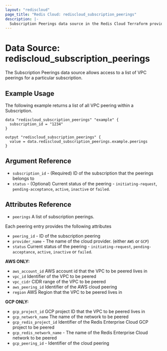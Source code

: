 ```yaml
---
layout: "rediscloud"
page_title: "Redis Cloud: rediscloud_subscription_peerings"
description: |-
  Subscription Peerings data source in the Redis Cloud Terraform provider.
---
```



# Data Source: rediscloud_subscription_peerings

The Subscription Peerings data source allows access to a list of VPC peerings for a particular subscription.

## Example Usage

The following example returns a list of all VPC peering within a Subscription.

```hcl-terraform
data "rediscloud_subscription_peerings" "example" {
  subscription_id = "1234"
}

output "rediscloud_subscription_peerings" {
  value = data.rediscloud_subscription_peerings.example.peerings
}
```

## Argument Reference

* `subscription_id` - (Required) ID of the subscription that the peerings belongs to
* `status` - (Optional) Current status of the peering - `initiating-request`, `pending-acceptance`, `active`, `inactive` or `failed`.

## Attributes Reference

* `peerings` A list of subscription peerings.

Each peering entry provides the following attributes

* `peering_id` - ID of the subscription peering
* `provider_name` - The name of the cloud provider. (either `AWS` or `GCP`)
* `status` Current status of the peering - `initiating-request`, `pending-acceptance`, `active`, `inactive` or `failed`.

**AWS ONLY:**

* `aws_account_id` AWS account id that the VPC to be peered lives in
* `vpc_id` Identifier of the VPC to be peered
* `vpc_cidr` CIDR range of the VPC to be peered
* `aws_peering_id` Identifier of the AWS cloud peering
* `region` AWS Region that the VPC to be peered lives in

**GCP ONLY:**
* `gcp_project_id` GCP project ID that the VPC to be peered lives in
* `gcp_network_name` The name of the network to be peered
* `gcp_redis_project_id` Identifier of the Redis Enterprise Cloud GCP project to be peered
* `gcp_redis_network_name` - The name of the Redis Enterprise Cloud network to be peered
* `gcp_peering_id` - Identifier of the cloud peering
